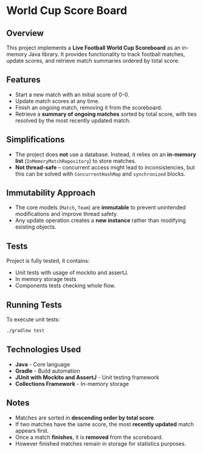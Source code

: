 # World Cup Score Board

## Overview
This project implements a **Live Football World Cup Scoreboard** as an in-memory Java library. It provides functionality to track football matches, update scores, and retrieve match summaries ordered by total score.

## Features
- Start a new match with an initial score of 0-0.
- Update match scores at any time.
- Finish an ongoing match, removing it from the scoreboard.
- Retrieve a **summary of ongoing matches** sorted by total score, with ties resolved by the most recently updated match.

## Simplifications
- The project does **not** use a database. Instead, it relies on an **in-memory list** (`InMemoryMatchRepository`) to store matches.
- **Not thread-safe** – concurrent access might lead to inconsistencies, but this can be solved with `ConcurrentHashMap` and `synchronized` blocks.

## Immutability Approach
- The core models (`Match`, `Team`) are **immutable** to prevent unintended modifications and improve thread safety.
- Any update operation creates a **new instance** rather than modifying existing objects.


## Tests
Project is fully tested, it contains:
- Unit tests with usage of mockito and assertJ.
- In memory storage tests
- Components tests checking whole flow.

## Running Tests
To execute unit tests:
```sh
./gradlew test
```

## Technologies Used
- **Java** - Core language
- **Gradle** - Build automation
- **JUnit with Mockito and AssertJ** - Unit testing framework
- **Collections Framework** - In-memory storage

## Notes
- Matches are sorted in **descending order by total score**.
- If two matches have the same score, the most **recently updated** match appears first.
- Once a match **finishes**, it is **removed** from the scoreboard.
- However finished matches remain in storage for statistics purposes.
